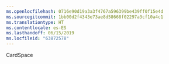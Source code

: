 ```yaml
---
ms.openlocfilehash: 0716e90d19a3a3f4767a596399be439ff0f15e4d
ms.sourcegitcommit: 1bb00d2f4343e73ae8d58668f02297a3cf10a4c1
ms.translationtype: HT
ms.contentlocale: es-ES
ms.lasthandoff: 06/15/2019
ms.locfileid: "63872578"
---
```

CardSpace